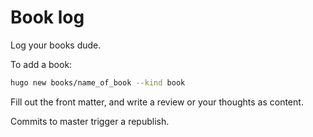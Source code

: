 # Book log

Log your books dude.

To add a book:

```bash
hugo new books/name_of_book --kind book
```

Fill out the front matter, and write a review or your thoughts as content.

Commits to master trigger a republish.
